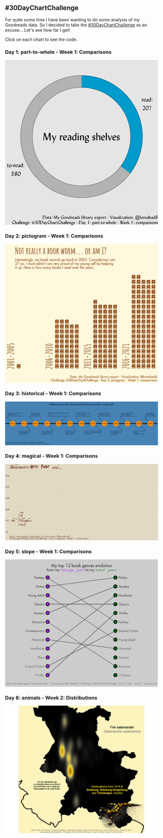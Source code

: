 ## #30DayChartChallenge

For quite some time I have been wanting to do some analysis of my Goodreads data. So I decided to take the [#30DayChartChallenge](https://twitter.com/hashtag/30DayChartChallenge) as an excuse...
Let's see how far I get!

Click on each chart to see the code.

### Day 1: part-to-whole - Week 1: Comparisons
[![](charts/day_1.png)](R/day_1_part-to-whole.R)

### Day 2: pictogram - Week 1: Comparisons
[![](charts/day_2.png)](R/day_2_pictogram.R)

### Day 3: historical - Week 1: Comparisons
[![](charts/day_3.png)](R/day_3_historical.R)

### Day 4: magical - Week 1: Comparisons
[![](charts/day_4.gif)](R/day_4_magical.R)

### Day 5: slope - Week 1: Comparisons
[![](charts/day_5.png)](R/day_5_slope.R)

### Day 8: animals - Week 2: Distributions
[![](charts/day_8.png)](R/day_8_animals.R)
